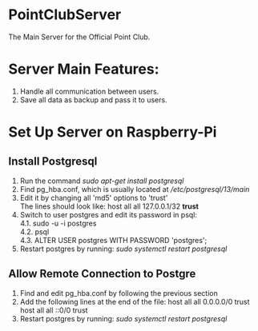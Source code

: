 # PointClubServer
The Main Server for the Official Point Club.

# Server Main Features:
 1. Handle all communication between users.
 2. Save all data as backup and pass it to users.

# Set Up Server on Raspberry-Pi
## Install Postgresql
 1. Run the command <i>sudo apt-get install postgresql</i>
 2. Find pg_hba.conf, which is usually located at <i>/etc/postgresql/13/main</i>
 3. Edit it by changing all 'md5' options to 'trust'  
    The lines should look like: host all all 127.0.0.1/32 <b>trust</b>
 4. Switch to user postgres and edit its password in psql:  
   4.1. sudo -u -i postgres  
   4.2. psql  
   4.3. ALTER USER postgres WITH PASSWORD 'postgres';  
 5. Restart postgres by running: <i>sudo systemctl restart postgresql</i>
 
 ## Allow Remote Connection to Postgre
 1. Find and edit pg_hba.conf by following the previous section
 2. Add the following lines at the end of the file:
  host all all 0.0.0.0/0 trust   
  host all all ::0/0 trust
 3. Restart postgres by running: <i>sudo systemctl restart postgresql</i>
